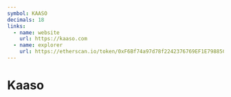 ```yaml
---
symbol: KAASO
decimals: 18
links:
  - name: website
    url: https://kaaso.com
  - name: explorer
    url: https://etherscan.io/token/0xF6Bf74a97d78f2242376769EF1E79885Cf1F0C1c
---
```


# Kaaso
